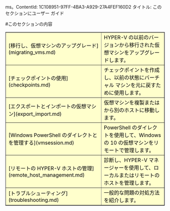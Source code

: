 ms。ContentId: 1C108951-97FF-4BA3-A929-27A4FEF160D2
タイトル: このセクションにユーザー ガイド

#このセクションの内容

<table border="1" style="background-color:FFFFCC;border-collapse:collapse;border:1px solid FFCC00;color:000000;width:100%" cellpadding="15" cellspacing="3">
<tr><td>
[移行し、仮想マシンのアップグレード](migrating_vms.md) </td><td>HYPER-V の以前のバージョンから移行された仮想マシンをアップグレードします。</td></tr>
<tr><td>
[チェックポイントの使用](checkpoints.md) </td><td>チェックポイントを作成し、以前の状態にバーチャル マシンを元に戻すために使用します。</td></tr>
<tr><td>
[エクスポートとインポートの仮想マシン](export_import.md) </td><td>仮想マシンを複製またはから別のホストに移動します。 </td></tr>
<tr><td>
[Windows PowerShell のダイレクトとを管理する](vmsession.md) </td><td>PowerShell のダイレクトを使用して、Windows の 10 の仮想マシンをリモートで管理します。 </td></tr>
<tr><td>
[リモートの HYPER-V ホストの管理](remote_host_management.md) </td><td> 診断し、HYPER-V マネージャーを使用して、ローカルまたはリモートのホストを管理します。 </td></tr>
<tr><td>
[トラブルシューティング](troubleshooting.md) </td><td> 一般的な問題の対処方法を紹介します。 </td></tr>
</table>







